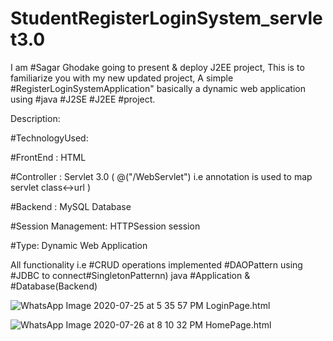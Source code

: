 # StudentRegisterLoginSystem_servlet3.0

I am #Sagar Ghodake going to present & deploy J2EE project,
This is to familiarize you with my new updated project, A simple #RegisterLoginSystemApplication" basically a dynamic web application using #java #J2SE #J2EE #project.

Description:

#TechnologyUsed:

#FrontEnd : HTML

#Controller : Servlet 3.0 ( @("/WebServlet") i.e annotation is used to map servlet class<->url )

#Backend : MySQL Database

#Session Management: HTTPSession session

#Type: Dynamic Web Application

All functionality i.e #CRUD operations implemented #DAOPattern using #JDBC to connect#SingletonPatternn) java #Application & #Database(Backend)

![WhatsApp Image 2020-07-25 at 5 35 57 PM](https://user-images.githubusercontent.com/60310009/90120138-0e108880-dd78-11ea-8cbd-8e0fc1c17ae0.jpeg)
LoginPage.html

![WhatsApp Image 2020-07-26 at 8 10 32 PM](https://user-images.githubusercontent.com/60310009/90120167-149f0000-dd78-11ea-9118-ad24a10b8663.jpeg)
HomePage.html
